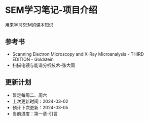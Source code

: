 # SEM学习笔记-项目介绍

用来学习SEM的课本知识

## 参考书

* Scanning Electron Microscopy and X-Ray Microanalysis - THIRD EDITION - Goldstein
* 扫描电镜与能谱分析技术-张大同

## 更新计划

- 暂定每周二、周六
- 上次更新时间：2024-03-02
- 预计下次更新：2024-03-05
- 当前进度：第一章-引言

